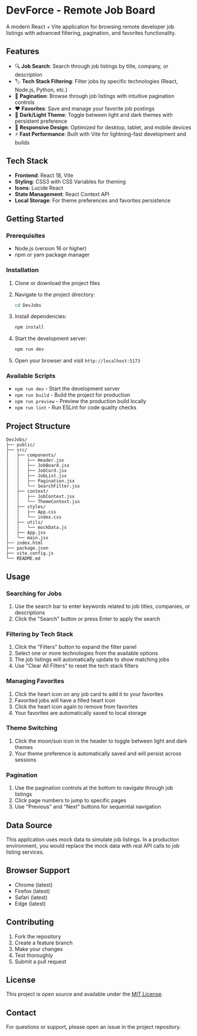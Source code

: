 # DevForce - Remote Job Board

A modern React + Vite application for browsing remote developer job listings with advanced filtering, pagination, and favorites functionality.

## Features

- 🔍 **Job Search**: Search through job listings by title, company, or description
- 🏷️ **Tech Stack Filtering**: Filter jobs by specific technologies (React, Node.js, Python, etc.)
- 📄 **Pagination**: Browse through job listings with intuitive pagination controls
- ❤️ **Favorites**: Save and manage your favorite job postings
- 🌙 **Dark/Light Theme**: Toggle between light and dark themes with persistent preference
- 📱 **Responsive Design**: Optimized for desktop, tablet, and mobile devices
- ⚡ **Fast Performance**: Built with Vite for lightning-fast development and builds

## Tech Stack

- **Frontend**: React 18, Vite
- **Styling**: CSS3 with CSS Variables for theming
- **Icons**: Lucide React
- **State Management**: React Context API
- **Local Storage**: For theme preferences and favorites persistence

## Getting Started

### Prerequisites

- Node.js (version 16 or higher)
- npm or yarn package manager

### Installation

1. Clone or download the project files
2. Navigate to the project directory:
   ```bash
   cd DevJobs
   ```

3. Install dependencies:
   ```bash
   npm install
   ```

4. Start the development server:
   ```bash
   npm run dev
   ```

5. Open your browser and visit `http://localhost:5173`

### Available Scripts

- `npm run dev` - Start the development server
- `npm run build` - Build the project for production
- `npm run preview` - Preview the production build locally
- `npm run lint` - Run ESLint for code quality checks

## Project Structure

```
DevJobs/
├── public/
├── src/
│   ├── components/
│   │   ├── Header.jsx
│   │   ├── JobBoard.jsx
│   │   ├── JobCard.jsx
│   │   ├── JobList.jsx
│   │   ├── Pagination.jsx
│   │   └── SearchFilter.jsx
│   ├── context/
│   │   ├── JobContext.jsx
│   │   └── ThemeContext.jsx
│   ├── styles/
│   │   ├── App.css
│   │   └── index.css
│   ├── utils/
│   │   └── mockData.js
│   ├── App.jsx
│   └── main.jsx
├── index.html
├── package.json
├── vite.config.js
└── README.md
```

## Usage

### Searching for Jobs

1. Use the search bar to enter keywords related to job titles, companies, or descriptions
2. Click the "Search" button or press Enter to apply the search

### Filtering by Tech Stack

1. Click the "Filters" button to expand the filter panel
2. Select one or more technologies from the available options
3. The job listings will automatically update to show matching jobs
4. Use "Clear All Filters" to reset the tech stack filters

### Managing Favorites

1. Click the heart icon on any job card to add it to your favorites
2. Favorited jobs will have a filled heart icon
3. Click the heart icon again to remove from favorites
4. Your favorites are automatically saved to local storage

### Theme Switching

1. Click the moon/sun icon in the header to toggle between light and dark themes
2. Your theme preference is automatically saved and will persist across sessions

### Pagination

1. Use the pagination controls at the bottom to navigate through job listings
2. Click page numbers to jump to specific pages
3. Use "Previous" and "Next" buttons for sequential navigation

## Data Source

This application uses mock data to simulate job listings. In a production environment, you would replace the mock data with real API calls to job listing services.

## Browser Support

- Chrome (latest)
- Firefox (latest)
- Safari (latest)
- Edge (latest)

## Contributing

1. Fork the repository
2. Create a feature branch
3. Make your changes
4. Test thoroughly
5. Submit a pull request

## License

This project is open source and available under the [MIT License](LICENSE).

## Contact

For questions or support, please open an issue in the project repository.

